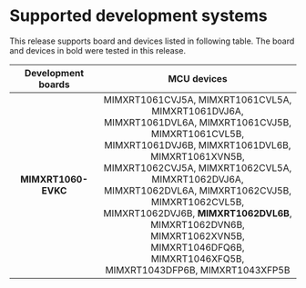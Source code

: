 # Supported development systems

This release supports board and devices listed in following table. The board and devices in bold were tested in this release.

|Development boards|MCU devices|
|:--:              |:--:       |
|**MIMXRT1060-EVKC**|MIMXRT1061CVJ5A, MIMXRT1061CVL5A, MIMXRT1061DVJ6A,<br> MIMXRT1061DVL6A, MIMXRT1061CVJ5B, MIMXRT1061CVL5B,<br> MIMXRT1061DVJ6B, MIMXRT1061DVL6B, MIMXRT1061XVN5B,<br> MIMXRT1062CVJ5A, MIMXRT1062CVL5A, MIMXRT1062DVJ6A,<br> MIMXRT1062DVL6A, MIMXRT1062CVJ5B, MIMXRT1062CVL5B,<br> MIMXRT1062DVJ6B, **MIMXRT1062DVL6B**, MIMXRT1062DVN6B,<br> MIMXRT1062XVN5B, MIMXRT1046DFQ6B, MIMXRT1046XFQ5B,<br> MIMXRT1043DFP6B, MIMXRT1043XFP5B|
